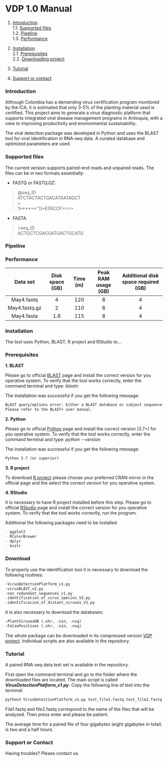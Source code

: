 # VDP 1.0 Manual

1. [Introduction](#Introduction)  
   1.1. [Supported files](#supported)  
   1.2. [Pipeline](#Pipeline)  
   1.3. [Performance](#Performance)
   
2. [Installation](#Installation)  
   2.1. [Prerequisites](#Prerequisites)   
   2.2. [Downloading project](#Download)
  
3. [Tutorial](#Tutorial)  

4. [Support or contact](#Support)

### Introduction

Although Colombia has a demanding virus certification program monitored by the ICA, it is estimated that only 3-5% of the planting material used is certified. This project aims to generate a virus diagnostic platform that supports integrated viral disease management programs in Antioquia, with a view to improving productivity and environmental sustainability.

The viral detection package was developed in Python and uses the BLAST tool for viral identification in RNA-seq data. A curated database and optimized parameters are used.

<a name="supported"></a>
### Supported files

The current version supports paired-end reads and unpaired reads. The files can be in two formats essentially:

- FASTQ or FASTQ.GZ:  

>@seq_ID  
>ATCTACTACTGACATAATAGCT  
>+  
>1****+*''))*E55CCF>>>>

- FASTA

> \>seq_ID  
>ACTGCTCGACGATGACTGCATG

### Pipeline


### Performance


| Data set | Disk space (GB) | Time (m) | Peak RAM usage (GB) | Additional disk space required (GB) |  
| :---: | :---: | :---: | :---: | :---: |
| May4.fastq | 4 | 120 | 8 | 4 |
| May4.fastq.gz | 2 | 110 | 8 | 4 |
| May4.fasta | 1.8 | 115 | 8 | 4 |


### Installation

The tool uses Python, BLAST, R project and RStudio to... 

### Prerequisites

**1. BLAST**

Please go to official [BLAST](ftp://ftp.ncbi.nlm.nih.gov/blast/executables/blast+/LATEST/) page and install the correct version for you operative system. To verify that the tool works correctly, enter the command terminal and type: *blastn*

The installation was successful if you get the following message:

```markdown
BLAST query/options error: Either a BLAST database or subject sequence(s) must be specified
Please refer to the BLAST+ user manual.
```

**2. Python**

Please go to official [Python](https://www.python.org/downloads/) page and install the correct version (3.7+) for you operative system. To verify that the tool works correctly, enter the command terminal and type: *python --version*

The installation was successful if you get the following message:

```markdown
Python 3.7 (or superior)
```

**3. R project**

To download [R project](https://cran.r-project.org/mirrors.html) please choose your preferred CRAN mirror in the official page and the select the correct version for you operative system.

**4. RStudio**

It is necessary to have R project installed before this step. Please go to official [RStudio](https://rstudio.com/products/rstudio/download/) page and install the correct version for you operative system. To verify that the tool works correctly, run the program. 

Additional the following packages need to be installed

```markdown
- ggplot2
- RColorBrewer
- dplyr
- knitr
```

### Download

To properly use the identification tool it is necessary to download the following routines:

```markdown
-VirusDetectionPlatform_v1.py
-virusBLAST_v2.py
-non_redundant_sequences_v1.py
-identification_of_virus_species_V2.py
-identificacion_of_distant_viruses_V1.py
```

It is also necessary to download the databases:

```markdown
-PlantVirusesDB (.nhr, .nin, .nsq)
-FalsePositives (.nhr, .nin, .nsq)
```
The whole package can be downloaded in its compressed version [VDP project](https://github.com/MicrobialBiotechnologyLaboratory/Virus-Detection-Package/blob/master/vdp_project.zip). 
Individual scripts are also available in the repository.

### Tutorial

A paired RNA-seq data test set is available in the repository.

First open the command terminal and go to the folder where the downloaded files are located. The main script is called ***VirusDetectionPlatform_v1.py***. Copy the following line of text into the terminal:

```markdown
python3 VirusDetectionPlatform_v1.py test_file1.fastq test_file2.fastq
```
File1.fastq and file2.fastq correspond to the name of the files that will be analyzed. Then press enter and please be patient.

The average time for a paired file of four gigabytes (eight gigabytes in total) is two and a half hours.

### Support or Contact

Having troubles? Please contact us.

